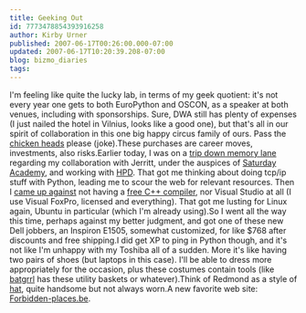 ```yaml
---
title: Geeking Out
id: 7773478854393916258
author: Kirby Urner
published: 2007-06-17T00:26:00.000-07:00
updated: 2007-06-17T10:20:39.208-07:00
blog: bizmo_diaries
tags: 
---
```


I'm feeling like quite the lucky lab, in terms of my geek quotient: it's not every year one gets to both EuroPython and OSCON, as a speaker at both venues, including with sponsorships. Sure, DWA still has plenty of expenses (I just nailed the hotel in Vilnius, looks like a good one), but that's all in our spirit of collaboration in this one big happy circus family of ours. Pass the [chicken heads](http://worldgame.blogspot.com/2007/06/nightmare-alley-movie-review.html) please (joke).These purchases are career moves, investments, also risks.Earlier today, I was on a [trip down memory lane](http://mail.python.org/pipermail/edu-sig/2007-June/007977.html) regarding my collaboration with Jerritt, under the auspices of [Saturday Academy](http://controlroom.blogspot.com/2007/06/sa.html), and working with [HPD](http://worldgame.blogspot.com/2004/10/busy-day.html). That got me thinking about doing tcp/ip stuff with Python, leading me to scour the web for relevant resources. Then I [came up against](http://oss.coresecurity.com/projects/pcapy.html) not having a [free C++ compiler](http://gcc.gnu.org/), nor Visual Studio at all (I use Visual FoxPro, licensed and everything). That got me lusting for Linux again, Ubuntu in particular (which I'm already using).So I went all the way this time, perhaps against my better judgment, and got one of these new Dell jobbers, an Inspiron E1505, somewhat customized, for like $768 after discounts and free shipping.I did get XP to ping in Python though, and it's not like I'm unhappy with my Toshiba all of a sudden. More it's like having two pairs of shoes (but laptops in this case). I'll be able to dress more appropriately for the occasion, plus these costumes contain tools (like [batgrrl](http://bat-time.blogspot.com/2006/11/invisible-bat-detectors.html) has these utility baskets or whatever).Think of Redmond as a style of [hat](http://worldgame.blogspot.com/2006/10/accessorized-quaker.html), quite handsome but not always worn.A new favorite web site:  [Forbidden-places.be](http://www.forbidden-places.be/explo1.php).